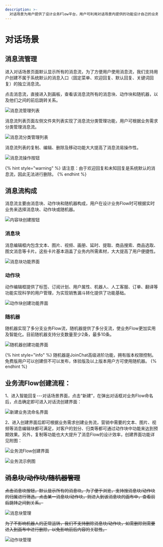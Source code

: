 ```yaml
---
description: >-
  对话场景为用户提供了设计业务Flow平台，用户可利用对话场景内提供的功能设计自己的业务Flow,当业务场景Flow设计完后可通过欢迎回复、默认回复、关键词回复、营销活动、广播群发等来推广业务。消息管理分为消息流、消息块、动作块和随机器四类内容。
---
```


# 对话场景

## 消息流管理

进入对话场景页面默认显示所有的消息流，为了方便用户使用消息流，我们支持用户创建不属于系统默认的消息入口（固定菜单、欢迎回复、默认回复、关键词回复）的独立消息流。

点击消息流，直接进入到画板，查看该消息流所有的消息块、动作块和随机器，以及他们之间的前后跳转关系。

![&#x6D88;&#x606F;&#x6D41;&#x7BA1;&#x7406;&#x5217;&#x8868;](../.gitbook/assets/dui-hua-chang-jing-lie-biao-.png)

消息流列表页面左侧文件夹列表实现了消息流分类管理功能，用户可根据业务需求分类管理消息流。

![&#x6D88;&#x606F;&#x6D41;&#x5206;&#x7C7B;&#x7BA1;&#x7406;&#x5217;&#x8868;](../.gitbook/assets/dui-hua-liu-fen-lei-guan-li-gong-neng-.png)

消息流列表的复制、编辑、删除及移动功能大大提高了消息流易操作性。

![&#x6D88;&#x606F;&#x6D41;&#x64CD;&#x4F5C;&#x6309;&#x94AE;](../.gitbook/assets/dui-hua-liu-cao-zuo-jian-.png)



{% hint style="warning" %}
请注意：由于欢迎回复和未知回复是系统默认的消息流，因此无法进行删除。
{% endhint %}

## 消息流构成

消息流主要由消息块、动作块和随机器构成，用户在设计业务Flow时可根据实时业务来选择消息块、动作块或随机器。



![&#x5185;&#x5BB9;&#x5757;&#x521B;&#x5EFA;&#x6309;&#x94AE;](../.gitbook/assets/dui-hua-chang-jing-zhu-yao-gou-cheng-bu-fen.png)

### 消息块

消息编辑框内包含文本、图片、视频、画册、延时、提取、商品搜索、商品选取、图文消息等卡片。这些卡片基本涵盖了业务内所需素材，大大提高了用户便捷性。



![&#x6D88;&#x606F;&#x5757;&#x529F;&#x80FD;&#x754C;&#x9762;](../.gitbook/assets/xiao-xi-kuai-chuang-jian-jie-mian.png)

### 动作块

动作编辑框提供了标签、订阅计划、用户属性、机器人、人工客服、订单、翻译等功能实现科学的用户管理，为实现销售漏斗转化提供了功能基础。



![&#x52A8;&#x4F5C;&#x5757;&#x521B;&#x5EFA;&#x529F;&#x80FD;&#x754C;&#x9762;](../.gitbook/assets/dong-zuo-kuai-chuang-jian-jie-mian.png)

### 随机器

随机器实现了多分支业务Flow流，随机器提供了多分支流，使业务Flow更加实用及智能化。目前随机器支持分支数量至少2条，最多10条。



![&#x968F;&#x673A;&#x5668;&#x521B;&#x5EFA;&#x529F;&#x80FD;&#x754C;&#x9762;](../.gitbook/assets/sui-ji-qi-chuang-jian-jie-mian.png)

{% hint style="info" %}
随机器是JoinChat高级进阶功能，拥有版本权限控制。免费版用户可以创建但不可以发布，体验版及以上版本用户方可使用随机器。
{% endhint %}

## 业务流Flow创建流程：

1、进入智能回复---对话场景界面，点击“新建”，在弹出对话框对业务Flow命名后，点击确定即可进入对话流创建界面：



![&#x65B0;&#x5EFA;&#x4E1A;&#x52A1;&#x6D41;&#x547D;&#x540D;&#x754C;&#x9762;](../.gitbook/assets/dui-hua-chang-jing-chuang-jian-jie-mian.png)

2、进入创建界面后即可根据业务需求创建业务流，营销中需要的文本、图片、视频等消息编辑块都可满足，对客户的划分、归类等都可通过动作块中功能来达到预期效果。另外，复制等功能也大大提升了消息Flow的设计效率，创建界面功能详见附图：

![&#x4E1A;&#x52A1;&#x6D41;Flow&#x521B;&#x5EFA;&#x754C;&#x9762;](../.gitbook/assets/dui-hua-chang-jing-ye-wu-liu-chuang-jian-jie-mian.png)



![&#x4E1A;&#x52A1;&#x6D41;&#x793A;&#x4F8B;&#x56FE;](../.gitbook/assets/dui-hua-chang-jing-flow.png)

## ~~消息块/动作块/随机器管理~~

~~点击消息块按钮，默认显示所有的消息块。为了便于浏览，支持按消息块/动作块的归属进行筛选。点击某一消息块/动作块，则进入到该消息块的画布中，查看前后跳转之间到关系。~~

![&#x6D88;&#x606F;&#x5757;&#x7BA1;&#x7406;](../.gitbook/assets/image%20%2865%29.png)

~~为了不影响机器人的正常运转，我们不支持删除消息块/动作块，如需删除则需要进入到画布中进行删除，以免影响前后内容的关联性。~~

![&#x52A8;&#x4F5C;&#x5757;&#x7BA1;&#x7406;](../.gitbook/assets/image%20%288%29.png)



